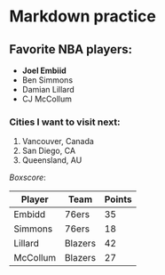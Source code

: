 # Markdown practice

## Favorite NBA players:

* **Joel Embiid**
* Ben Simmons
* Damian Lillard
* CJ McCollum



### Cities I want to visit next:

1. Vancouver, Canada
1. San Diego, CA
1. Queensland, AU


_Boxscore_:

Player |Team|Points
---|---|---
Embidd | 76ers | 35
Simmons | 76ers | 18
Lillard | Blazers | 42
McCollum | Blazers | 27